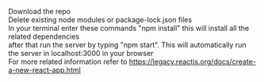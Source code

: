 Download the repo   
Delete existing node modules or package-lock.json files   
In your terminal enter these commands "npm install" this will install all the related dependencies   
after that run the server by typing "npm start". This will automatically run the server in localhost:3000 in your browser   
For more related information refer to https://legacy.reactjs.org/docs/create-a-new-react-app.html   

